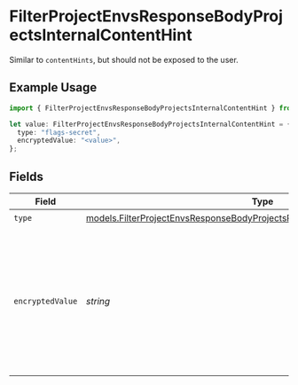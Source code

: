 # FilterProjectEnvsResponseBodyProjectsInternalContentHint

Similar to `contentHints`, but should not be exposed to the user.

## Example Usage

```typescript
import { FilterProjectEnvsResponseBodyProjectsInternalContentHint } from "@vercel/sdk/models/filterprojectenvsop.js";

let value: FilterProjectEnvsResponseBodyProjectsInternalContentHint = {
  type: "flags-secret",
  encryptedValue: "<value>",
};
```

## Fields

| Field                                                                                                                                                            | Type                                                                                                                                                             | Required                                                                                                                                                         | Description                                                                                                                                                      |
| ---------------------------------------------------------------------------------------------------------------------------------------------------------------- | ---------------------------------------------------------------------------------------------------------------------------------------------------------------- | ---------------------------------------------------------------------------------------------------------------------------------------------------------------- | ---------------------------------------------------------------------------------------------------------------------------------------------------------------- |
| `type`                                                                                                                                                           | [models.FilterProjectEnvsResponseBodyProjectsResponse200ApplicationJson3Type](../models/filterprojectenvsresponsebodyprojectsresponse200applicationjson3type.md) | :heavy_check_mark:                                                                                                                                               | N/A                                                                                                                                                              |
| `encryptedValue`                                                                                                                                                 | *string*                                                                                                                                                         | :heavy_check_mark:                                                                                                                                               | Contains the `value` of the env variable, encrypted with a special key to make decryption possible in the subscriber Lambda.                                     |